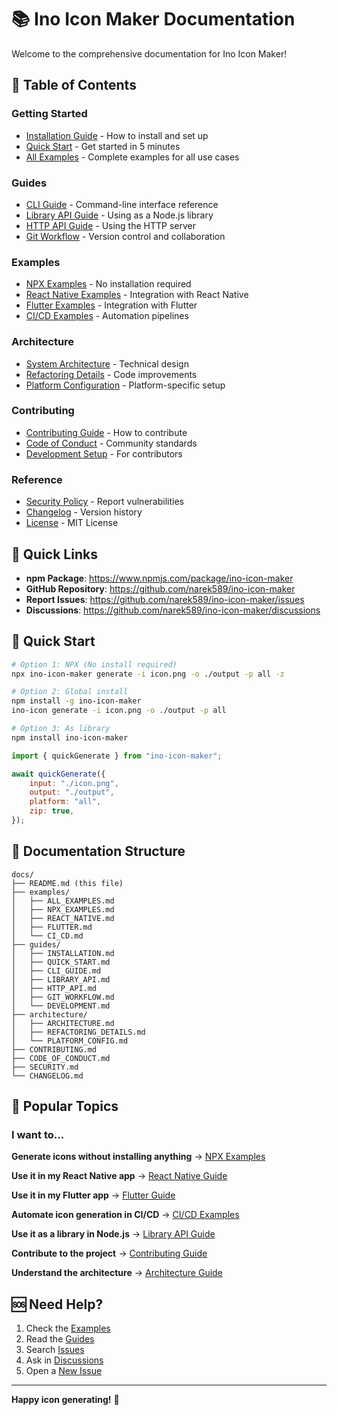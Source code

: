 # 📚 Ino Icon Maker Documentation

Welcome to the comprehensive documentation for Ino Icon Maker!

## 📖 Table of Contents

### Getting Started

- [Installation Guide](./guides/INSTALLATION.md) - How to install and set up
- [Quick Start](./guides/QUICK_START.md) - Get started in 5 minutes
- [All Examples](./examples/ALL_EXAMPLES.md) - Complete examples for all use cases

### Guides

- [CLI Guide](./guides/CLI_GUIDE.md) - Command-line interface reference
- [Library API Guide](./guides/LIBRARY_API.md) - Using as a Node.js library
- [HTTP API Guide](./guides/HTTP_API.md) - Using the HTTP server
- [Git Workflow](./guides/GIT_WORKFLOW.md) - Version control and collaboration

### Examples

- [NPX Examples](./examples/NPX_EXAMPLES.md) - No installation required
- [React Native Examples](./examples/REACT_NATIVE.md) - Integration with React Native
- [Flutter Examples](./examples/FLUTTER.md) - Integration with Flutter
- [CI/CD Examples](./examples/CI_CD.md) - Automation pipelines

### Architecture

- [System Architecture](./architecture/ARCHITECTURE.md) - Technical design
- [Refactoring Details](./architecture/REFACTORING_DETAILS.md) - Code improvements
- [Platform Configuration](./architecture/PLATFORM_CONFIG.md) - Platform-specific setup

### Contributing

- [Contributing Guide](./CONTRIBUTING.md) - How to contribute
- [Code of Conduct](./CODE_OF_CONDUCT.md) - Community standards
- [Development Setup](./guides/DEVELOPMENT.md) - For contributors

### Reference

- [Security Policy](./SECURITY.md) - Report vulnerabilities
- [Changelog](./CHANGELOG.md) - Version history
- [License](../LICENSE) - MIT License

## 🔗 Quick Links

- **npm Package**: https://www.npmjs.com/package/ino-icon-maker
- **GitHub Repository**: https://github.com/narek589/ino-icon-maker
- **Report Issues**: https://github.com/narek589/ino-icon-maker/issues
- **Discussions**: https://github.com/narek589/ino-icon-maker/discussions

## 🚀 Quick Start

```bash
# Option 1: NPX (No install required)
npx ino-icon-maker generate -i icon.png -o ./output -p all -z

# Option 2: Global install
npm install -g ino-icon-maker
ino-icon generate -i icon.png -o ./output -p all

# Option 3: As library
npm install ino-icon-maker
```

```javascript
import { quickGenerate } from "ino-icon-maker";

await quickGenerate({
	input: "./icon.png",
	output: "./output",
	platform: "all",
	zip: true,
});
```

## 📂 Documentation Structure

```
docs/
├── README.md (this file)
├── examples/
│   ├── ALL_EXAMPLES.md
│   ├── NPX_EXAMPLES.md
│   ├── REACT_NATIVE.md
│   ├── FLUTTER.md
│   └── CI_CD.md
├── guides/
│   ├── INSTALLATION.md
│   ├── QUICK_START.md
│   ├── CLI_GUIDE.md
│   ├── LIBRARY_API.md
│   ├── HTTP_API.md
│   ├── GIT_WORKFLOW.md
│   └── DEVELOPMENT.md
├── architecture/
│   ├── ARCHITECTURE.md
│   ├── REFACTORING_DETAILS.md
│   └── PLATFORM_CONFIG.md
├── CONTRIBUTING.md
├── CODE_OF_CONDUCT.md
├── SECURITY.md
└── CHANGELOG.md
```

## 🎯 Popular Topics

### I want to...

**Generate icons without installing anything**
→ [NPX Examples](./examples/NPX_EXAMPLES.md)

**Use it in my React Native app**
→ [React Native Guide](./examples/REACT_NATIVE.md)

**Use it in my Flutter app**
→ [Flutter Guide](./examples/FLUTTER.md)

**Automate icon generation in CI/CD**
→ [CI/CD Examples](./examples/CI_CD.md)

**Use it as a library in Node.js**
→ [Library API Guide](./guides/LIBRARY_API.md)

**Contribute to the project**
→ [Contributing Guide](./CONTRIBUTING.md)

**Understand the architecture**
→ [Architecture Guide](./architecture/ARCHITECTURE.md)

## 🆘 Need Help?

1. Check the [Examples](./examples/ALL_EXAMPLES.md)
2. Read the [Guides](./guides/QUICK_START.md)
3. Search [Issues](https://github.com/narek589/ino-icon-maker/issues)
4. Ask in [Discussions](https://github.com/narek589/ino-icon-maker/discussions)
5. Open a [New Issue](https://github.com/narek589/ino-icon-maker/issues/new/choose)

---

**Happy icon generating!** 🎨
